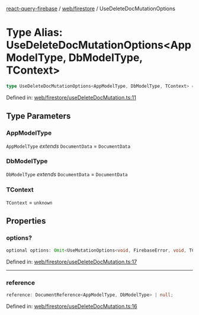 [react-query-firebase](../../../modules.md) / [web/firestore](../index.md) / UseDeleteDocMutationOptions

# Type Alias: UseDeleteDocMutationOptions\<AppModelType, DbModelType, TContext\>

```ts
type UseDeleteDocMutationOptions<AppModelType, DbModelType, TContext> = object;
```

Defined in: [web/firestore/useDeleteDocMutation.ts:11](https://github.com/vpishuk/react-query-firebase/blob/10e2945f75363a784c3dfc0e90b9f7a489dcc848/web/firestore/useDeleteDocMutation.ts#L11)

## Type Parameters

### AppModelType

`AppModelType` *extends* `DocumentData` = `DocumentData`

### DbModelType

`DbModelType` *extends* `DocumentData` = `DocumentData`

### TContext

`TContext` = `unknown`

## Properties

### options?

```ts
optional options: Omit<UseMutationOptions<void, FirebaseError, void, TContext>, "mutationFn" | "mutationKey">;
```

Defined in: [web/firestore/useDeleteDocMutation.ts:17](https://github.com/vpishuk/react-query-firebase/blob/10e2945f75363a784c3dfc0e90b9f7a489dcc848/web/firestore/useDeleteDocMutation.ts#L17)

***

### reference

```ts
reference: DocumentReference<AppModelType, DbModelType> | null;
```

Defined in: [web/firestore/useDeleteDocMutation.ts:16](https://github.com/vpishuk/react-query-firebase/blob/10e2945f75363a784c3dfc0e90b9f7a489dcc848/web/firestore/useDeleteDocMutation.ts#L16)
